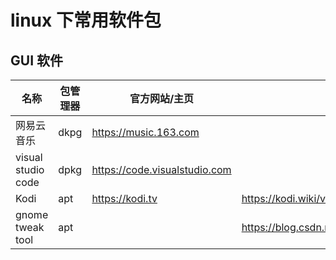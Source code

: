 # linux 下常用软件包

## GUI 软件

| 名称 | 包管理器 | 官方网站/主页 | 参考文档 |
|-|-|-|-|
|网易云音乐|dkpg|https://music.163.com||
|visual studio code|dpkg|https://code.visualstudio.com||
|Kodi|apt|https://kodi.tv|https://kodi.wiki/view/HOW-TO:Install_Kodi_for_Linux|
|gnome tweak tool | apt||https://blog.csdn.net/qq_26822029/article/details/81185916|